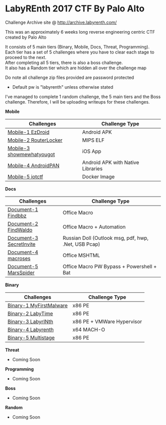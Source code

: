 # LabyREnth 2017 CTF By Palo Alto

Challenge Archive site @ http://archive.labyrenth.com/

This was an approximately 6 weeks long reverse engineering centric CTF created by Palo Alto

It consists of 5 main tiers (Binary, Mobile, Docs, Threat, Programming).  
Each tier has a set of 5 challenges where you have to clear each stage to proceed to the next.  
After completing all 5 tiers, there is also a boss challenge.  
It also has a Random tier which are hidden all over the challenge map

Do note all challenge zip files provided are password protected
- Default pw is "labyrenth" unless otherwise stated

I've managed to complete 1 random challenge, the 5 main tiers and the Boss challenge. Therefore, I will be uploading writeups for these challenges.

**Mobile**

|Challenges|Challenge Type|
|-------------------------------------------------------|-----------|
|[Mobile-1 EzDroid](chal/mob1_ezdroid)					|Android APK|
|[Mobile-2 RouterLocker](chal/mob2_routerlocker)		|MIPS ELF|
|[Mobile-3 showmewhatyougot](chal/mob3_showmewhatyougot)|iOS App|
|[Mobile-4 AndroidPAN](chal/mob4_androidpan)			|Android APK with Native Libraries|
|[Mobile-5 iotctf](chal/mob5_iotctf)					|Docker Image|

**Docs**

|Challenges|Challenge Type|
|---------------------------------------------------|-----------|
|[Document-1 Findbbz](chal/doc1_findbbz)			|Office Macro|
|[Document-2 FindWaldo](chal/doc2_findwaldo)		|Office Macro + Automation|
|[Document-3 SecretInvite](chal/doc3_secretinvite)	|Russian Doll (Outlook msg, pdf, hwp, .Net, USB Pcap)|
|[Document-4 macroses](chal/doc4_macroses)			|Office MSHTML|
|[Document-5 MarsSpider](chal/doc5_marsspider)		|Office Macro PW Bypass + Powershell + Bat|

**Binary**

|Challenges|Challenge Type|
|---------------------------------------------------|-----------|
|[Binary-1 MyFirstMalware](chal/bin1_myfirstmalware)|x86 PE|
|[Binary-2 LabyTime](chal/bin2_labytime)			|x86 PE|
|[Binary-3 LabyrINth](chal/bin3_labyrinth)			|x86 PE + VMWare Hypervisor|
|[Binary-4 Labyrenth](chal/bin4_labyrenth)			|x64 MACH-O|
|[Binary-5 Multistage](chal/bin5_multistage)		|x86 PE|

**Threat**
- Coming Soon

**Programming**
- Coming Soon

**Boss**
- Coming Soon

**Random**
- Coming Soon